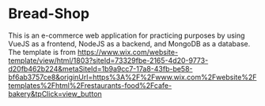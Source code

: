 # Bread-Shop
This is an e-commerce web application for practicing purposes by using VueJS as a frontend, NodeJS as a backend, and MongoDB as a database. <br>
The template is from https://www.wix.com/website-template/view/html/1803?siteId=73329fbe-2165-4d20-9773-d20fb462b224&metaSiteId=1b9a9cc7-17a8-43fb-be58-bf6ab3757ce8&originUrl=https%3A%2F%2Fwww.wix.com%2Fwebsite%2Ftemplates%2Fhtml%2Frestaurants-food%2Fcafe-bakery&tpClick=view_button
